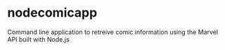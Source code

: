 # nodecomicapp
Command line application to retreive comic information using the Marvel API built with Node.js
